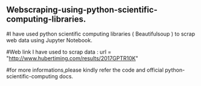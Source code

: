 ## Webscraping-using-python-scientific-computing-libraries.

#I have used python scientific computing libraries ( Beautifulsoup ) to scrap web data using Jupyter Notebook. 

#Web link I have used to scrap data : url = "http://www.hubertiming.com/results/2017GPTR10K"

#for more informations,please kindly refer the code and official python-scientific-computing docs.

